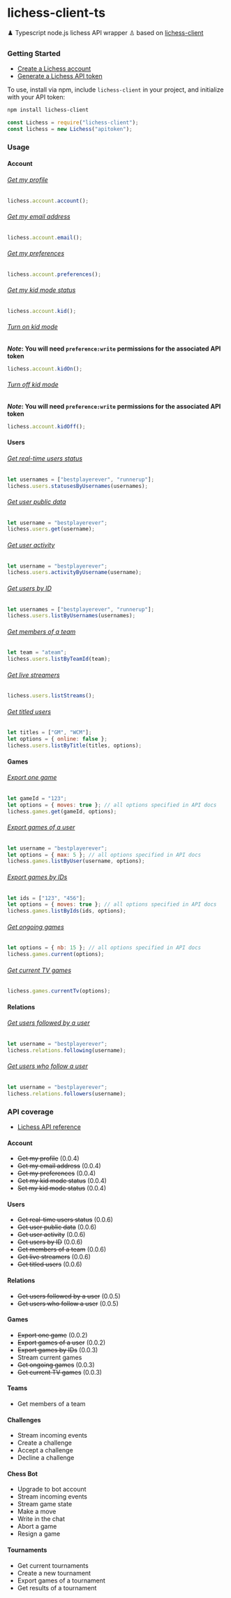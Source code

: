 # lichess-client-ts

♟️ Typescript node.js lichess API wrapper ♙
based on [lichess-client](https://github.com/krmannix/lichess-client)

### Getting Started

- [Create a Lichess account](https://lichess.org/signup)
- [Generate a Lichess API token](https://lichess.org/account/oauth/token)

To use, install via npm, include `lichess-client` in your project, and initialize with your API token:

```bash
npm install lichess-client
```

```js
const Lichess = require("lichess-client");
const lichess = new Lichess("apitoken");
```

### Usage

#### Account

###### [Get my profile](https://lichess.org/api#operation/accountMe)

```js
lichess.account.account();
```

###### [Get my email address](https://lichess.org/api#operation/accountEmail)

```js
lichess.account.email();
```

###### [Get my preferences](https://lichess.org/api#operation/account)

```js
lichess.account.preferences();
```

###### [Get my kid mode status](https://lichess.org/api#operation/accountKid)

```js
lichess.account.kid();
```

###### [Turn on kid mode](https://lichess.org/api#operation/accountKidPost)

**_Note_: You will need `preference:write` permissions for the associated API token**

```js
lichess.account.kidOn();
```

###### [Turn off kid mode](https://lichess.org/api#operation/accountKidPost)

**_Note_: You will need `preference:write` permissions for the associated API token**

```js
lichess.account.kidOff();
```

#### Users

###### [Get real-time users status](https://lichess.org/api#operation/accountMe)

```js
let usernames = ["bestplayerever", "runnerup"];
lichess.users.statusesByUsernames(usernames);
```

###### [Get user public data](https://lichess.org/api#operation/apiUser)

```js
let username = "bestplayerever";
lichess.users.get(username);
```

###### [Get user activity](https://lichess.org/api#operation/apiUserActivity)

```js
let username = "bestplayerever";
lichess.users.activityByUsername(username);
```

###### [Get users by ID](https://lichess.org/api#operation/apiUsers)

```js
let usernames = ["bestplayerever", "runnerup"];
lichess.users.listByUsernames(usernames);
```

###### [Get members of a team](https://lichess.org/api#operation/teamIdUsers)

```js
let team = "ateam";
lichess.users.listByTeamId(team);
```

###### [Get live streamers](https://lichess.org/api#operation/streamerLive)

```js
lichess.users.listStreams();
```

###### [Get titled users](https://lichess.org/api#operation/usersTitled)

```js
let titles = ["GM", "WCM"];
let options = { online: false };
lichess.users.listByTitle(titles, options);
```

#### Games

###### [Export one game](https://lichess.org/api#operation/gamePgn)

```js
let gameId = "123";
let options = { moves: true }; // all options specified in API docs
lichess.games.get(gameId, options);
```

###### [Export games of a user](https://lichess.org/api#operation/apiGamesUser)

```js
let username = "bestplayerever";
let options = { max: 5 }; // all options specified in API docs
lichess.games.listByUser(username, options);
```

###### [Export games by IDs](https://lichess.org/api#operation/gamesExportIds)

```js
let ids = ["123", "456"];
let options = { moves: true }; // all options specified in API docs
lichess.games.listByIds(ids, options);
```

###### [Get ongoing games](https://lichess.org/api#operation/apiAccountPlaying)

```js
let options = { nb: 15 }; // all options specified in API docs
lichess.games.current(options);
```

###### [Get current TV games](https://lichess.org/api#operation/tvChannels)

```js
lichess.games.currentTv(options);
```

#### Relations

###### [Get users followed by a user](https://lichess.org/api#operation/apiUserFollowing)

```js
let username = "bestplayerever";
lichess.relations.following(username);
```

###### [Get users who follow a user](https://lichess.org/api#operation/apiUserFollowers)

```js
let username = "bestplayerever";
lichess.relations.followers(username);
```

### API coverage

- [Lichess API reference](https://lichess.org/api)

#### Account

- ~~Get my profile~~ (0.0.4)
- ~~Get my email address~~ (0.0.4)
- ~~Get my preferences~~ (0.0.4)
- ~~Get my kid mode status~~ (0.0.4)
- ~~Set my kid mode status~~ (0.0.4)

#### Users

- ~~Get real-time users status~~ (0.0.6)
- ~~Get user public data~~ (0.0.6)
- ~~Get user activity~~ (0.0.6)
- ~~Get users by ID~~ (0.0.6)
- ~~Get members of a team~~ (0.0.6)
- ~~Get live streamers~~ (0.0.6)
- ~~Get titled users~~ (0.0.6)

#### Relations

- ~~Get users followed by a user~~ (0.0.5)
- ~~Get users who follow a user~~ (0.0.5)

#### Games

- ~~Export one game~~ (0.0.2)
- ~~Export games of a user~~ (0.0.2)
- ~~Export games by IDs~~ (0.0.3)
- Stream current games
- ~~Get ongoing games~~ (0.0.3)
- ~~Get current TV games~~ (0.0.3)

#### Teams

- Get members of a team

#### Challenges

- Stream incoming events
- Create a challenge
- Accept a challenge
- Decline a challenge

#### Chess Bot

- Upgrade to bot account
- Stream incoming events
- Stream game state
- Make a move
- Write in the chat
- Abort a game
- Resign a game

#### Tournaments

- Get current tournaments
- Create a new tournament
- Export games of a tournament
- Get results of a tournament
